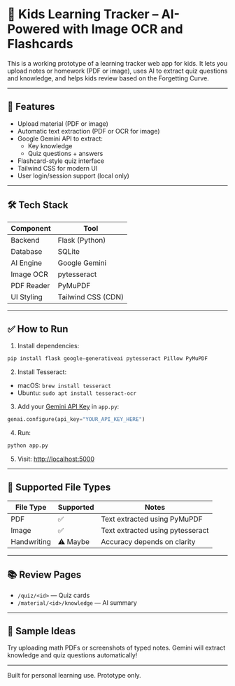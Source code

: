 # 🧠 Kids Learning Tracker – AI-Powered with Image OCR and Flashcards

This is a working prototype of a learning tracker web app for kids. It lets you upload notes or homework (PDF or image), uses AI to extract quiz questions and knowledge, and helps kids review based on the Forgetting Curve.

---

## 🚀 Features

- Upload material (PDF or image)
- Automatic text extraction (PDF or OCR for image)
- Google Gemini API to extract:
  - Key knowledge
  - Quiz questions + answers
- Flashcard-style quiz interface
- Tailwind CSS for modern UI
- User login/session support (local only)

---

## 🛠 Tech Stack

| Component     | Tool               |
|---------------|--------------------|
| Backend       | Flask (Python)     |
| Database      | SQLite             |
| AI Engine     | Google Gemini      |
| Image OCR     | pytesseract        |
| PDF Reader    | PyMuPDF            |
| UI Styling    | Tailwind CSS (CDN) |

---

## ✅ How to Run

1. Install dependencies:
```bash
pip install flask google-generativeai pytesseract Pillow PyMuPDF
```

2. Install Tesseract:
- macOS: `brew install tesseract`
- Ubuntu: `sudo apt install tesseract-ocr`

3. Add your [Gemini API Key](https://makersuite.google.com/app/apikey) in `app.py`:

```python
genai.configure(api_key="YOUR_API_KEY_HERE")
```

4. Run:
```bash
python app.py
```

5. Visit: [http://localhost:5000](http://localhost:5000)

---

## 📂 Supported File Types

| File Type | Supported | Notes |
|-----------|-----------|-------|
| PDF       | ✅         | Text extracted using PyMuPDF |
| Image     | ✅         | Text extracted using pytesseract |
| Handwriting | ⚠️ Maybe | Accuracy depends on clarity |

---

## 📚 Review Pages

- `/quiz/<id>` — Quiz cards
- `/material/<id>/knowledge` — AI summary

---

## 🧪 Sample Ideas

Try uploading math PDFs or screenshots of typed notes. Gemini will extract knowledge and quiz questions automatically!

---

Built for personal learning use. Prototype only.